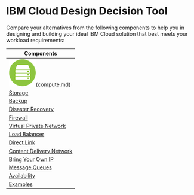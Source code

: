 # IBM Cloud Design Decision Tool

Compare your alternatives from the following components to help you in designing and building your ideal IBM Cloud solution that best meets your workload requirements:

| Components |
| --- | 
| ![Compute](/images/compute_icon.png)(compute.md) | 
| [Storage](storage.md) | 
| [Backup](backup.md) | 
| [Disaster Recovery](disaster_recovery.md) | 
| [Firewall](firewall.md) | 
| [Virtual Private Network](vpn.md) | 
| [Load Balancer](load_balancer.md) | 
| [Direct Link](direct_link.md) | 
| [Content Delivery Network](cdn.md) | 
| [Bring Your Own IP](byoip.md) | 
| [Message Queues](message_queues.md) | 
| [Availability](availability.md) | 
| [Examples](examples.md) | 

